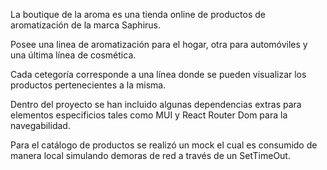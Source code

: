 La boutique de la aroma es una tienda online de productos de aromatización de la marca Saphirus. 

Posee una linea de aromatización para el hogar, otra para automóviles y una última línea de cosmética.

Cada cetegoría corresponde a una línea donde se pueden visualizar los productos pertenecientes a la misma.

Dentro del proyecto se han incluido algunas dependencias extras para elementos especificios tales como MUI y React Router Dom para la navegabilidad.

Para el catálogo de productos se realizó un mock el cual es consumido de manera local simulando demoras de red a través de un SetTimeOut.
